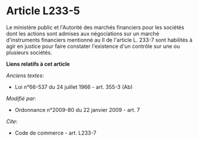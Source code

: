 # Article L233-5

Le ministère public et l'Autorité des marchés financiers pour les sociétés dont les actions sont admises aux négociations sur
un marché d'instruments financiers mentionné au II de l'article L. 233-7 sont habilités à agir en justice pour faire
constater l'existence d'un contrôle sur une ou plusieurs sociétés.

**Liens relatifs à cet article**

_Anciens textes_:

  - Loi n°66-537 du 24 juillet 1966 - art. 355-3 (Ab)

_Modifié par_:

  - Ordonnance n°2009-80 du 22 janvier 2009 - art. 7

_Cite_:

  - Code de commerce - art. L233-7
